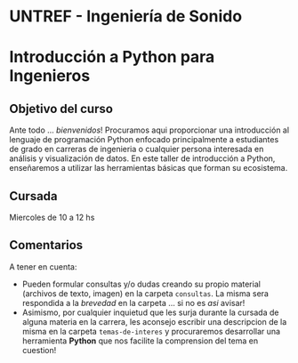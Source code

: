 # UNTREF - Ingenierı́a de Sonido
# Introducción a Python para Ingenieros
## Objetivo del curso
Ante todo ... *bienvenidos*! Procuramos aqui proporcionar una introducción al lenguaje de programación Python enfocado principalmente a estudiantes de grado en carreras de ingenieria o cualquier persona interesada en análisis y visualización de datos. En este taller de introducción a Python, enseñaremos a utilizar las herramientas básicas que forman su ecosistema.
## Cursada
Miercoles de 10 a 12 hs
## Comentarios
A tener en cuenta:
* Pueden formular consultas y/o dudas creando su propio material (archivos de texto, imagen) en la carpeta `consultas`. La misma sera respondida a la *brevedad* en la carpeta ... si no es *asi* avisar!
* Asimismo, por cualquier inquietud que les surja durante la cursada de alguna materia en la carrera, les aconsejo escribir una descripcion de la misma en la carpeta `temas-de-interes` y procuraremos desarrollar una herramienta **Python** que nos facilite la comprension del tema en cuestion!
